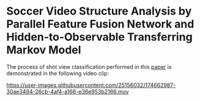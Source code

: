 # Soccer Video Structure Analysis by Parallel Feature Fusion Network and Hidden-to-Observable Transferring Markov Model

The process of shot view classification performed in this [paper](https://ieeexplore.ieee.org/document/8094116) is demonstrated in the following video clip:

https://user-images.githubusercontent.com/25156032/174662987-30ae3494-26cb-4af4-a166-e36e953b2166.mov
